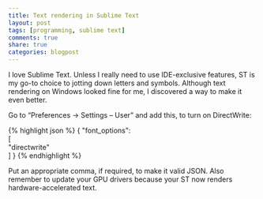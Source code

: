 ```yaml
---
title: Text rendering in Sublime Text
layout: post
tags: [programming, sublime text]
comments: true
share: true
categories: blogpost
---
```

I love Sublime Text. Unless I really need to use IDE-exclusive features, ST is my go-to choice to jotting down letters and symbols. Although text rendering on Windows looked fine for me, I discovered a way to make it even better.

Go to &#8220;Preferences -> Settings &#8211; User&#8221; and add this, to turn on DirectWrite:

{% highlight json %}
{
    "font_options":  
    [  
        "directwrite"  
    ]
}
{% endhighlight %}

Put an appropriate comma, if required, to make it valid JSON. Also remember to update your GPU drivers because your ST now renders hardware-accelerated text.